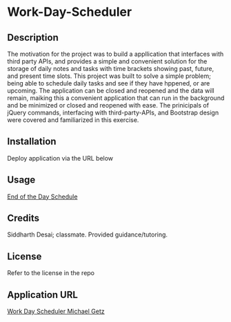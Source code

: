 # Work-Day-Scheduler

## Description

The motivation for the project was to build a appllication that interfaces with third party APIs, and provides a simple and convenient
solution for the storage of daily notes and tasks with time brackets showing past, future, and present time slots.
This project was built to solve a simple problem; being able to schedule daily tasks and see if they have hppened, or are upcoming.
The application can be closed and reopened and the data will remain, maiking this a convenient application that can run in the background
and be minimized or closed and reopened with ease.
The prinicipals of jQuery commands, interfacing with third-party-APIs, and Bootstrap design were covered and familiarized in this exercise.

## Installation

Deploy application via the URL below

## Usage

[End of the Day Schedule](Assets/Images/Screenshot%202022-11-07%20172907.png)

## Credits

Siddharth Desai; classmate. Provided guidance/tutoring.

## License

Refer to the license in the repo

## Application URL

[Work Day Scheduler Michael Getz](https://mgetz34.github.io/Work-Day-Scheduler-/)
